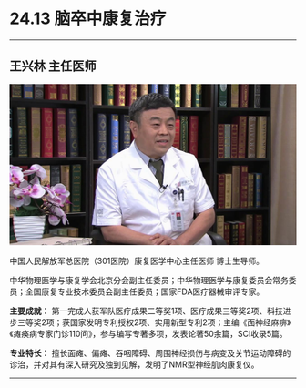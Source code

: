 # 24.13 脑卒中康复治疗

---

## 王兴林 主任医师

![1684477367763](image/c24_013/1684477367763.png)

中国人民解放军总医院（301医院）康复医学中心主任医师 博士生导师。

中华物理医学与康复学会北京分会副主任委员；中华物理医学与康复委员会常务委员；全国康复专业技术委员会副主任委员；国家FDA医疗器械审评专家。

**主要成就：** 第一完成人获军队医疗成果二等奖1项、医疗成果三等奖2项、科技进步三等奖2项；获国家发明专利授权2项、实用新型专利2项；主编《面神经麻痹》《瘫痪病专家门诊110问》，参与编写专著多项，发表论著50余篇，SCI收录5篇。

**专业特长：** 擅长面瘫、偏瘫、吞咽障碍、周围神经损伤与病变及关节运动障碍的诊治，并对其有深入研究及独到见解，发明了NMR型神经肌肉康复仪。

---
